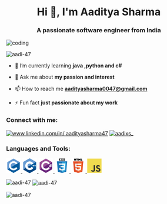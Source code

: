<h1 align="center">Hi 👋, I'm Aaditya Sharma</h1>
<h3 align="center">A passionate software engineer from India</h3>
<img allign="right" alt="coding" width ="400" src="https://cdn.dribbble.com/users/481440/screenshots/3876295/monday.jpg?compress=1&resize=400x300">

<p align="left"> <img src="https://komarev.com/ghpvc/?username=aadi-47&label=Profile%20views&color=0e75b6&style=flat" alt="aadi-47" /> </p>

- 🌱 I’m currently learning **java ,python and c#**

- 💬 Ask me about **my passion and interest**

- 📫 How to reach me **aadityasharma0047@gmail.com**

- ⚡ Fun fact **just passionate about my work**

<h3 align="left">Connect with me:</h3>
<p align="left">
<a href="https://linkedin.com/in/www.linkedin.com/in/ aadityasharma47" target="blank"><img align="center" src="https://raw.githubusercontent.com/rahuldkjain/github-profile-readme-generator/master/src/images/icons/Social/linked-in-alt.svg" alt="www.linkedin.com/in/ aadityasharma47" height="30" width="40" /></a>
<a href="https://instagram.com/aadixs_" target="blank"><img align="center" src="https://raw.githubusercontent.com/rahuldkjain/github-profile-readme-generator/master/src/images/icons/Social/instagram.svg" alt="aadixs_" height="30" width="40" /></a>
</p>

<h3 align="left">Languages and Tools:</h3>
<p align="left"> <a href="https://www.cprogramming.com/" target="_blank" rel="noreferrer"> <img src="https://raw.githubusercontent.com/devicons/devicon/master/icons/c/c-original.svg" alt="c" width="40" height="40"/> </a> <a href="https://www.w3schools.com/cpp/" target="_blank" rel="noreferrer"> <img src="https://raw.githubusercontent.com/devicons/devicon/master/icons/cplusplus/cplusplus-original.svg" alt="cplusplus" width="40" height="40"/> </a> <a href="https://www.w3schools.com/cs/" target="_blank" rel="noreferrer"> <img src="https://raw.githubusercontent.com/devicons/devicon/master/icons/csharp/csharp-original.svg" alt="csharp" width="40" height="40"/> </a> <a href="https://www.w3schools.com/css/" target="_blank" rel="noreferrer"> <img src="https://raw.githubusercontent.com/devicons/devicon/master/icons/css3/css3-original-wordmark.svg" alt="css3" width="40" height="40"/> </a> <a href="https://www.w3.org/html/" target="_blank" rel="noreferrer"> <img src="https://raw.githubusercontent.com/devicons/devicon/master/icons/html5/html5-original-wordmark.svg" alt="html5" width="40" height="40"/> </a> <a href="https://developer.mozilla.org/en-US/docs/Web/JavaScript" target="_blank" rel="noreferrer"> <img src="https://raw.githubusercontent.com/devicons/devicon/master/icons/javascript/javascript-original.svg" alt="javascript" width="40" height="40"/> </a> </p>

<p><img align="left" src="https://github-readme-stats.vercel.app/api/top-langs?username=aadi-47&show_icons=true&locale=en&layout=compact" alt="aadi-47" /></p>

<p>&nbsp;<img align="center" src="https://github-readme-stats.vercel.app/api?username=aadi-47&show_icons=true&locale=en" alt="aadi-47" /></p>

<p><img align="center" src="https://github-readme-streak-stats.herokuapp.com/?user=aadi-47&" alt="aadi-47" /></p>



